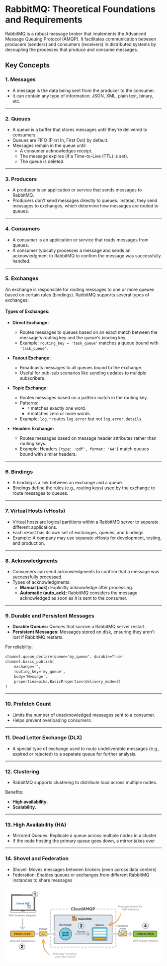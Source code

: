# RabbitMQ: Theoretical Foundations and Requirements

RabbitMQ is a robust message broker that implements the Advanced Message Queuing Protocol (AMQP). It facilitates communication between producers (senders) and consumers (receivers) in distributed systems by decoupling the processes that produce and consume messages.

## Key Concepts

### 1. Messages
- A message is the data being sent from the producer to the consumer.
- It can contain any type of information: JSON, XML, plain text, binary, etc.


---


### 2. Queues
- A queue is a buffer that stores messages until they're delivered to consumers.
- Queues are FIFO (First In, First Out) by default.
- Messages remain in the queue until:
  - A consumer acknowledges receipt.
  - The message expires (if a Time-to-Live (TTL) is set).
  - The queue is deleted.


---


### 3. Producers
- A producer is an application or service that sends messages to RabbitMQ.
- Producers don't send messages directly to queues. Instead, they send messages to exchanges, which determine how messages are routed to queues.


---


### 4. Consumers
- A consumer is an application or service that reads messages from queues.
- A consumer typically processes a message and sends an acknowledgment to RabbitMQ to confirm the message was successfully handled.


---


### 5. Exchanges
An exchange is responsible for routing messages to one or more queues based on certain rules (bindings). RabbitMQ supports several types of exchanges:

#### Types of Exchanges:
- **Direct Exchange:**
  - Routes messages to queues based on an exact match between the message's routing key and the queue's binding key.
  - Example: `routing_key = 'task_queue'` matches a queue bound with `'task_queue'`.

- **Fanout Exchange:**
  - Broadcasts messages to all queues bound to the exchange.
  - Useful for pub-sub scenarios like sending updates to multiple subscribers.

- **Topic Exchange:**
  - Routes messages based on a pattern match in the routing key.
  - Patterns:
    - `*` matches exactly one word.
    - `#` matches zero or more words.
  - Example: `log.*` routes `log.error` but not `log.error.details`.

- **Headers Exchange:**
  - Routes messages based on message header attributes rather than routing keys.
  - Example: Headers `{type: 'pdf', format: 'A4'}` match queues bound with similar headers.


---


### 6. Bindings
- A binding is a link between an exchange and a queue.
- Bindings define the rules (e.g., routing keys) used by the exchange to route messages to queues.


---


### 7. Virtual Hosts (vHosts)
- Virtual hosts are logical partitions within a RabbitMQ server to separate different applications.
- Each vHost has its own set of exchanges, queues, and bindings.
- Example: A company may use separate vHosts for development, testing, and production.


---


### 8. Acknowledgments
- Consumers can send acknowledgments to confirm that a message was successfully processed.
- Types of acknowledgments:
  - **Manual (ack):** Explicitly acknowledge after processing.
  - **Automatic (auto_ack):** RabbitMQ considers the message acknowledged as soon as it is sent to the consumer.


---


### 9. Durable and Persistent Messages
- **Durable Queues:** Queues that survive a RabbitMQ server restart.
- **Persistent Messages:** Messages stored on disk, ensuring they aren't lost if RabbitMQ restarts.

For reliability:
```
channel.queue_declare(queue='my_queue', durable=True)
channel.basic_publish(
    exchange='',
    routing_key='my_queue',
    body='Message',
    properties=pika.BasicProperties(delivery_mode=2)
)

```


---



### 10. Prefetch Count

- Limits the number of unacknowledged messages sent to a consumer.
- Helps prevent overloading consumers.


---


### 11. Dead Letter Exchange (DLX)

- A special type of exchange used to route undeliverable messages (e.g., expired or rejected) to a separate queue for further analysis.


---


### 12. Clustering

- RabbitMQ supports clustering to distribute load across multiple nodes.

Benefits:
- **High availability.**
- **Scalability.**



---

### 13. High Availability (HA)

- Mirrored Queues: Replicate a queue across multiple nodes in a cluster.
- If the node hosting the primary queue goes down, a mirror takes over


---


### 14. Shovel and Federation

- Shovel: Moves messages between brokers (even across data centers)
- Federation: Enables queues or exchanges from different RabbitMQ instances to share messages

![Screenshot](pic/11.png)




